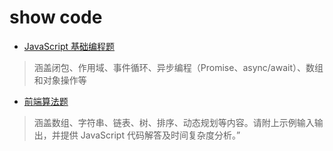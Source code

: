 # show code

- [JavaScript 基础编程题](./interview-questions-js.md)

> 涵盖闭包、作用域、事件循环、异步编程（Promise、async/await）、数组和对象操作等

- [前端算法题](./interview-questions-algorithm.md)

> 涵盖数组、字符串、链表、树、排序、动态规划等内容。请附上示例输入输出，并提供 JavaScript 代码解答及时间复杂度分析。”

<!-- - [CSS 相关编程题](./interview-questions-css.md)

> 涵盖 Flexbox、Grid、BFC、CSS 动画、CSS 选择器等，提供代码示例及解析。”

- [React 相关编程题](./interview-questions-react.md)

> 考察 React 状态管理、Hooks、组件优化、虚拟 DOM、事件处理等”

- [浏览器 & Web API 相关编程题](./interview-questions-browser.md)

> 涵盖 Event Loop、缓存机制、跨域、Web Worker、localStorage/sessionStorage、Service Worker 等内容，并附上代码示例与解析。

- [鸿蒙开发面试题汇总](./harmony-interview-questions.md) -->
